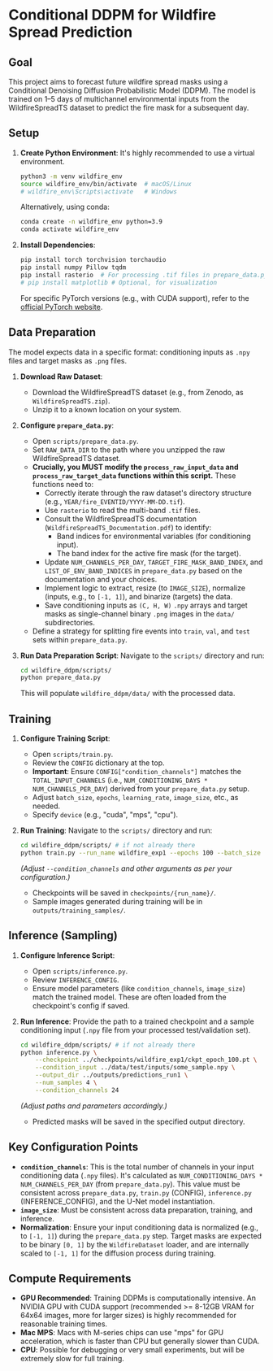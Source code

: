 # Conditional DDPM for Wildfire Spread Prediction

## Goal
This project aims to forecast future wildfire spread masks using a Conditional Denoising Diffusion Probabilistic Model (DDPM). The model is trained on 1–5 days of multichannel environmental inputs from the WildfireSpreadTS dataset to predict the fire mask for a subsequent day.

## Setup

1.  **Create Python Environment**:
    It's highly recommended to use a virtual environment.
    ```bash
    python3 -m venv wildfire_env
    source wildfire_env/bin/activate  # macOS/Linux
    # wildfire_env\Scripts\activate   # Windows
    ```
    Alternatively, using conda:
    ```bash
    conda create -n wildfire_env python=3.9
    conda activate wildfire_env
    ```

2.  **Install Dependencies**:
    ```bash
    pip install torch torchvision torchaudio
    pip install numpy Pillow tqdm
    pip install rasterio  # For processing .tif files in prepare_data.py
    # pip install matplotlib # Optional, for visualization
    ```
    For specific PyTorch versions (e.g., with CUDA support), refer to the [official PyTorch website](https://pytorch.org/get-started/locally/).

## Data Preparation

The model expects data in a specific format: conditioning inputs as `.npy` files and target masks as `.png` files.

1.  **Download Raw Dataset**:
    * Download the WildfireSpreadTS dataset (e.g., from Zenodo, as `WildfireSpreadTS.zip`).
    * Unzip it to a known location on your system.

2.  **Configure `prepare_data.py`**:
    * Open `scripts/prepare_data.py`.
    * Set `RAW_DATA_DIR` to the path where you unzipped the raw WildfireSpreadTS dataset.
    * **Crucially, you MUST modify the `process_raw_input_data` and `process_raw_target_data` functions within this script.** These functions need to:
        * Correctly iterate through the raw dataset's directory structure (e.g., `YEAR/fire_EVENTID/YYYY-MM-DD.tif`).
        * Use `rasterio` to read the multi-band `.tif` files.
        * Consult the WildfireSpreadTS documentation (`WildfireSpreadTS_Documentation.pdf`) to identify:
            * Band indices for environmental variables (for conditioning input).
            * The band index for the active fire mask (for the target).
        * Update `NUM_CHANNELS_PER_DAY`, `TARGET_FIRE_MASK_BAND_INDEX`, and `LIST_OF_ENV_BAND_INDICES` in `prepare_data.py` based on the documentation and your choices.
        * Implement logic to extract, resize (to `IMAGE_SIZE`), normalize (inputs, e.g., to `[-1, 1]`), and binarize (targets) the data.
        * Save conditioning inputs as `(C, H, W)` `.npy` arrays and target masks as single-channel binary `.png` images in the `data/` subdirectories.
    * Define a strategy for splitting fire events into `train`, `val`, and `test` sets within `prepare_data.py`.

3.  **Run Data Preparation Script**:
    Navigate to the `scripts/` directory and run:
    ```bash
    cd wildfire_ddpm/scripts/
    python prepare_data.py
    ```
    This will populate `wildfire_ddpm/data/` with the processed data.

## Training

1.  **Configure Training Script**:
    * Open `scripts/train.py`.
    * Review the `CONFIG` dictionary at the top.
    * **Important**: Ensure `CONFIG["condition_channels"]` matches the `TOTAL_INPUT_CHANNELS` (i.e., `NUM_CONDITIONING_DAYS * NUM_CHANNELS_PER_DAY`) derived from your `prepare_data.py` setup.
    * Adjust `batch_size`, `epochs`, `learning_rate`, `image_size`, etc., as needed.
    * Specify `device` (e.g., "cuda", "mps", "cpu").

2.  **Run Training**:
    Navigate to the `scripts/` directory and run:
    ```bash
    cd wildfire_ddpm/scripts/ # if not already there
    python train.py --run_name wildfire_exp1 --epochs 100 --batch_size 4 --condition_channels 24
    ```
    *(Adjust `--condition_channels` and other arguments as per your configuration.)*
    * Checkpoints will be saved in `checkpoints/{run_name}/`.
    * Sample images generated during training will be in `outputs/training_samples/`.

## Inference (Sampling)

1.  **Configure Inference Script**:
    * Open `scripts/inference.py`.
    * Review `INFERENCE_CONFIG`.
    * Ensure model parameters (like `condition_channels`, `image_size`) match the trained model. These are often loaded from the checkpoint's config if saved.

2.  **Run Inference**:
    Provide the path to a trained checkpoint and a sample conditioning input (`.npy` file from your processed test/validation set).
    ```bash
    cd wildfire_ddpm/scripts/ # if not already there
    python inference.py \
        --checkpoint ../checkpoints/wildfire_exp1/ckpt_epoch_100.pt \
        --condition_input ../data/test/inputs/some_sample.npy \
        --output_dir ../outputs/predictions_run1 \
        --num_samples 4 \
        --condition_channels 24
    ```
    *(Adjust paths and parameters accordingly.)*
    * Predicted masks will be saved in the specified output directory.

## Key Configuration Points

* **`condition_channels`**: This is the total number of channels in your input conditioning data (`.npy` files). It's calculated as `NUM_CONDITIONING_DAYS * NUM_CHANNELS_PER_DAY` (from `prepare_data.py`). This value must be consistent across `prepare_data.py`, `train.py` (CONFIG), `inference.py` (INFERENCE_CONFIG), and the U-Net model instantiation.
* **`image_size`**: Must be consistent across data preparation, training, and inference.
* **Normalization**: Ensure your input conditioning data is normalized (e.g., to `[-1, 1]`) during the `prepare_data.py` step. Target masks are expected to be binary `[0, 1]` by the `WildfireDataset` loader, and are internally scaled to `[-1, 1]` for the diffusion process during training.

## Compute Requirements

* **GPU Recommended**: Training DDPMs is computationally intensive. An NVIDIA GPU with CUDA support (recommended >= 8-12GB VRAM for 64x64 images, more for larger sizes) is highly recommended for reasonable training times.
* **Mac MPS**: Macs with M-series chips can use "mps" for GPU acceleration, which is faster than CPU but generally slower than CUDA.
* **CPU**: Possible for debugging or very small experiments, but will be extremely slow for full training.
